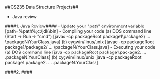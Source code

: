 ##CS235 Data Structure Projects##

- Java review


####1. Java Review####
	 - Update your "path" environment variable
       [path=%path%;c:\jdk\bin]
	 - Compiling your code
	   (a) DOS command line (Start -> Run -> "cmd")
	       [javac -cp packageRoot package1\package2\ ... \packageN\YourClass.java]
	   (b) cygwin/linus/unix
	       [javac -cp packageRoot package1/package2/ ... /packageN/YourClass.java]
	 - Executing your code
	   (a) DOS command line
	       [java -cp packageRoot package1.package2. ... .packageN.YourClass]
	   (b) cygwin/linux/unix
	       [java -cp packageRoot package1.package2. ... .packageN.YourClass]

####2. ####